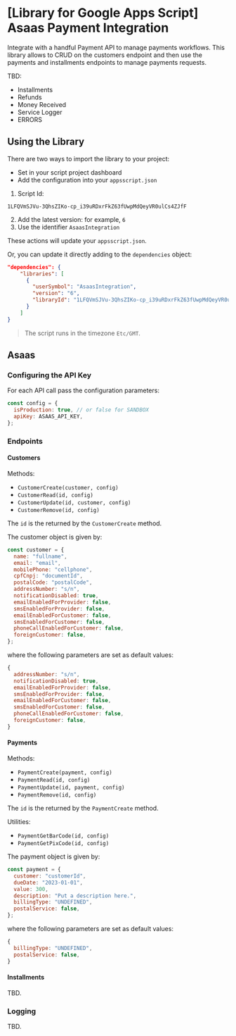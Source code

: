 # [Library for Google Apps Script] Asaas Payment Integration

Integrate with a handful Payment API to manage payments workflows. This library allows to CRUD on the customers endpoint and then use the payments and installments endpoints to manage payments requests.

TBD:

- Installments
- Refunds
- Money Received
- Service Logger
- ERRORS

## Using the Library

There are two ways to import the library to your project:

- Set in your script project dashboard
- Add the configuration into your `appsscript.json`

1. Script Id:

```
1LFQVmSJVu-3QhsZIKo-cp_i39uRDxrFkZ63fUwpMdQeyVR0ulCs4ZJfF
```

2. Add the latest version: for example, `6`
3. Use the identifier `AsaasIntegration`

These actions will update your `appsscript.json`.

Or, you can update it directly adding to the `dependencies` object:

```json
"dependencies": {
    "libraries": [
      {
        "userSymbol": "AsaasIntegration",
        "version": "6",
        "libraryId": "1LFQVmSJVu-3QhsZIKo-cp_i39uRDxrFkZ63fUwpMdQeyVR0ulCs4ZJfF"
      }
    ]
}
```

> The script runs in the timezone `Etc/GMT`.

## Asaas

### Configuring the API Key

For each API call pass the configuration parameters:

```javascript
const config = {
  isProduction: true, // or false for SANDBOX
  apiKey: ASAAS_API_KEY,
};
```

### Endpoints

#### Customers

Methods:

- `CustomerCreate(customer, config)`
- `CustomerRead(id, config)`
- `CustomerUpdate(id, customer, config)`
- `CustomerRemove(id, config)`

The `id` is the returned by the `CustomerCreate` method.

The customer object is given by:

```javascript
const customer = {
  name: "fullname",
  email: "email",
  mobilePhone: "cellphone",
  cpfCnpj: "documentId",
  postalCode: "postalCode",
  addressNumber: "s/n",
  notificationDisabled: true,
  emailEnabledForProvider: false,
  smsEnabledForProvider: false,
  emailEnabledForCustomer: false,
  smsEnabledForCustomer: false,
  phoneCallEnabledForCustomer: false,
  foreignCustomer: false,
};
```

where the following parameters are set as default values:

```javascript
{
  addressNumber: "s/n",
  notificationDisabled: true,
  emailEnabledForProvider: false,
  smsEnabledForProvider: false,
  emailEnabledForCustomer: false,
  smsEnabledForCustomer: false,
  phoneCallEnabledForCustomer: false,
  foreignCustomer: false,
}
```

#### Payments

Methods:

- `PaymentCreate(payment, config)`
- `PaymentRead(id, config)`
- `PaymentUpdate(id, payment, config)`
- `PaymentRemove(id, config)`

The `id` is the returned by the `PaymentCreate` method.

Utilities:

- `PaymentGetBarCode(id, config)`
- `PaymentGetPixCode(id, config)`

The payment object is given by:

```javascript
const payment = {
  customer: "customerId",
  dueDate: "2023-01-01",
  value: 300,
  description: "Put a description here.",
  billingType: "UNDEFINED",
  postalService: false,
};
```

where the following parameters are set as default values:

```javascript
{
  billingType: "UNDEFINED",
  postalService: false,
}
```

#### Installments

TBD.

### Logging

TBD.
